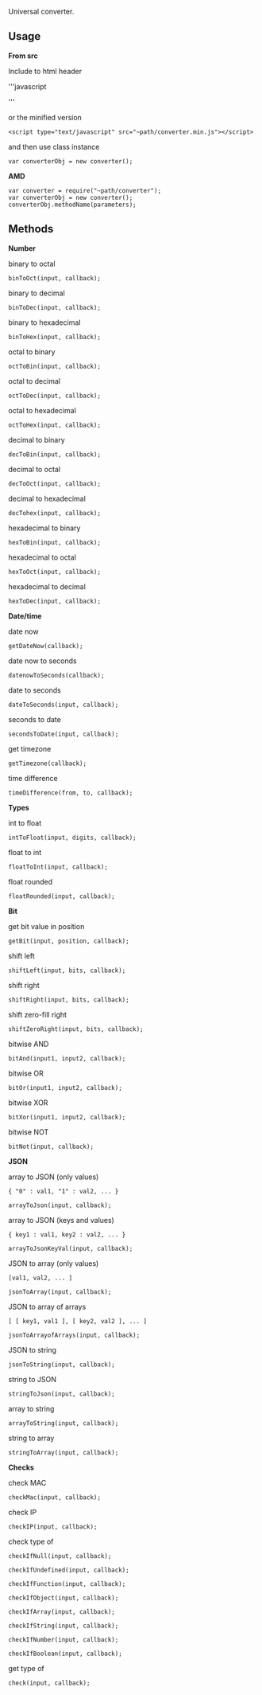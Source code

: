 Universal converter.

## Usage

**From src**

Include to html header
    
'''javascript
<script type="text/javascript" src="~path/converter.js"></script>
'''
    
or the minified version
    
    <script type="text/javascript" src="~path/converter.min.js"></script>
    
and then use class instance
    
    var converterObj = new converter();
    
**AMD**

	var converter = require("~path/converter");
    var converterObj = new converter();
    converterObj.methodName(parameters);

## Methods

**Number**

binary to octal

	binToOct(input, callback);

binary to decimal

	binToDec(input, callback);

binary to hexadecimal

	binToHex(input, callback);

octal to binary

	octToBin(input, callback);

octal to decimal

	octToDec(input, callback);

octal to hexadecimal

	octToHex(input, callback);

decimal to binary

	decToBin(input, callback);

decimal to octal

	decToOct(input, callback);

decimal to hexadecimal

	decTohex(input, callback);

hexadecimal to binary

	hexToBin(input, callback);

hexadecimal to octal

	hexToOct(input, callback);

hexadecimal to decimal

	hexToDec(input, callback);

**Date/time**

date now

	getDateNow(callback);

date now to seconds

	datenowToSeconds(callback);

date to seconds

	dateToSeconds(input, callback);

seconds to date

	secondsToDate(input, callback);

get timezone

	getTimezone(callback);

time difference

	timeDifference(from, to, callback);

**Types**

int to float

	intToFloat(input, digits, callback);

float to int

	floatToInt(input, callback);

float rounded

	floatRounded(input, callback);

**Bit**

get bit value in position

	getBit(input, position, callback);

shift left

	shiftLeft(input, bits, callback);

shift right

	shiftRight(input, bits, callback);

shift zero-fill right

	shiftZeroRight(input, bits, callback);

bitwise AND

	bitAnd(input1, input2, callback);

bitwise OR

	bitOr(input1, input2, callback);

bitwise XOR

	bitXor(input1, input2, callback);

bitwise NOT

	bitNot(input, callback);

**JSON**

array to JSON (only values)

	{ "0" : val1, "1" : val2, ... }

	arrayToJson(input, callback);
    
array to JSON (keys and values)

	{ key1 : val1, key2 : val2, ... }

	arrayToJsonKeyVal(input, callback);

JSON to array (only values)

	[val1, val2, ... ]

	jsonToArray(input, callback);
    
JSON to array of arrays

	[ [ key1, val1 ], [ key2, val2 ], ... ]

	jsonToArrayofArrays(input, callback);

JSON to string

	jsonToString(input, callback);

string to JSON

	stringToJson(input, callback);

array to string

	arrayToString(input, callback);

string to array

	stringToArray(input, callback);
    
**Checks**

check MAC

	checkMac(input, callback);
    
check IP

	checkIP(input, callback);
    
check type of

	checkIfNull(input, callback);
    
    checkIfUndefined(input, callback);
    
    checkIfFunction(input, callback);
    
    checkIfObject(input, callback);
    
    checkIfArray(input, callback);
    
    checkIfString(input, callback);
    
    checkIfNumber(input, callback);
    
    checkIfBoolean(input, callback);
    
get type of

	check(input, callback);
